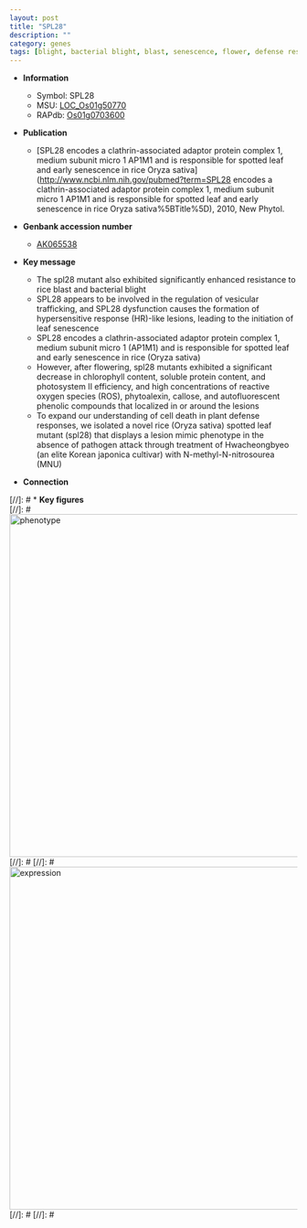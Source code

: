 ```yaml
---
layout: post
title: "SPL28"
description: ""
category: genes
tags: [blight, bacterial blight, blast, senescence, flower, defense response, cell death, defense, leaf]
---
```


* **Information**  
    + Symbol: SPL28  
    + MSU: [LOC_Os01g50770](http://rice.plantbiology.msu.edu/cgi-bin/ORF_infopage.cgi?orf=LOC_Os01g50770)  
    + RAPdb: [Os01g0703600](http://rapdb.dna.affrc.go.jp/viewer/gbrowse_details/irgsp1?name=Os01g0703600)  

* **Publication**  
    + [SPL28 encodes a clathrin-associated adaptor protein complex 1, medium subunit micro 1 AP1M1 and is responsible for spotted leaf and early senescence in rice Oryza sativa](http://www.ncbi.nlm.nih.gov/pubmed?term=SPL28 encodes a clathrin-associated adaptor protein complex 1, medium subunit micro 1 AP1M1 and is responsible for spotted leaf and early senescence in rice Oryza sativa%5BTitle%5D), 2010, New Phytol.

* **Genbank accession number**  
    + [AK065538](http://www.ncbi.nlm.nih.gov/nuccore/AK065538)

* **Key message**  
    + The spl28 mutant also exhibited significantly enhanced resistance to rice blast and bacterial blight
    + SPL28 appears to be involved in the regulation of vesicular trafficking, and SPL28 dysfunction causes the formation of hypersensitive response (HR)-like lesions, leading to the initiation of leaf senescence
    + SPL28 encodes a clathrin-associated adaptor protein complex 1, medium subunit micro 1 (AP1M1) and is responsible for spotted leaf and early senescence in rice (Oryza sativa)
    + However, after flowering, spl28 mutants exhibited a significant decrease in chlorophyll content, soluble protein content, and photosystem II efficiency, and high concentrations of reactive oxygen species (ROS), phytoalexin, callose, and autofluorescent phenolic compounds that localized in or around the lesions
    + To expand our understanding of cell death in plant defense responses, we isolated a novel rice (Oryza sativa) spotted leaf mutant (spl28) that displays a lesion mimic phenotype in the absence of pathogen attack through treatment of Hwacheongbyeo (an elite Korean japonica cultivar) with N-methyl-N-nitrosourea (MNU)

* **Connection**  

[//]: # * **Key figures**  
[//]: # <img src="http://funRiceGenes.github.io/images/SPL28.pheno.png" alt="phenotype"  style="width: 600px;"/>
[//]: # 
[//]: # <img src="http://funRiceGenes.github.io/images/SPL28.exp.png" alt="expression"  style="width: 600px;"/>
[//]: # 
[//]: # 
